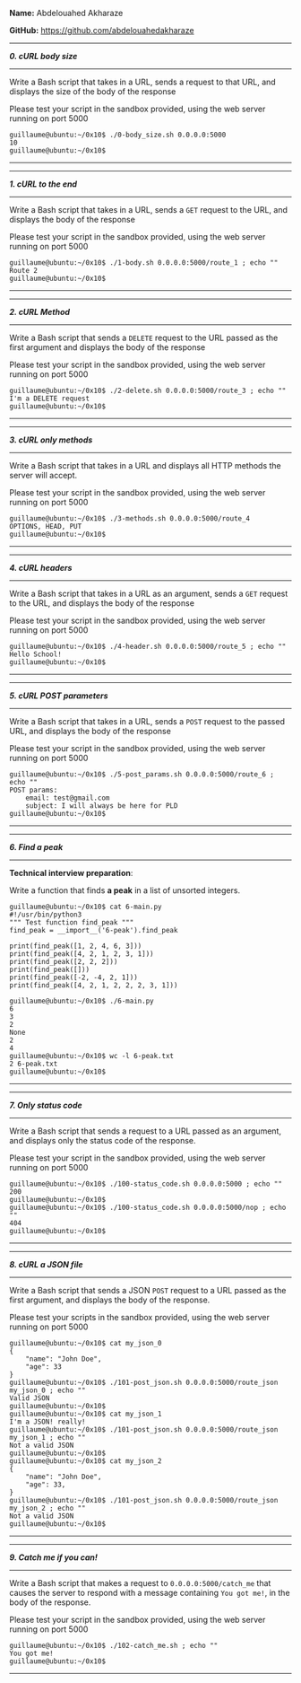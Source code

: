 **Name:** Abdelouahed Akharaze

**GitHub:** https://github.com/abdelouahedakharaze




---

**_0. cURL body size_**

---

<p>Write a Bash script that takes in a URL, sends a request to that URL, and displays the size of the body of the response</p>

<p>Please test your script in the sandbox provided, using the web server running on port 5000</p>

<pre><code>guillaume@ubuntu:~/0x10$ ./0-body_size.sh 0.0.0.0:5000
10
guillaume@ubuntu:~/0x10$ 
</code></pre>

---


---

**_1. cURL to the end_**

---

<p>Write a Bash script that takes in a URL, sends a <code>GET</code> request to the URL, and displays the body of the response</p>

<p>Please test your script in the sandbox provided, using the web server running on port 5000</p>

<pre><code>guillaume@ubuntu:~/0x10$ ./1-body.sh 0.0.0.0:5000/route_1 ; echo ""
Route 2
guillaume@ubuntu:~/0x10$ 
</code></pre>

---


---

**_2. cURL Method_**

---

<p>Write a Bash script that sends a <code>DELETE</code> request to the URL passed as the first argument and displays the body of the response</p>

<p>Please test your script in the sandbox provided, using the web server running on port 5000</p>

<pre><code>guillaume@ubuntu:~/0x10$ ./2-delete.sh 0.0.0.0:5000/route_3 ; echo ""
I'm a DELETE request
guillaume@ubuntu:~/0x10$ 
</code></pre>

---


---

**_3. cURL only methods_**

---

<p>Write a Bash script that takes in a URL and displays all HTTP methods the server will accept.</p>

<p>Please test your script in the sandbox provided, using the web server running on port 5000</p>

<pre><code>guillaume@ubuntu:~/0x10$ ./3-methods.sh 0.0.0.0:5000/route_4
OPTIONS, HEAD, PUT
guillaume@ubuntu:~/0x10$ 
</code></pre>

---


---

**_4. cURL headers_**

---

<p>Write a Bash script that takes in a URL as an argument, sends a <code>GET</code> request to the URL, and displays the body of the response</p>

<p>Please test your script in the sandbox provided, using the web server running on port 5000</p>

<pre><code>guillaume@ubuntu:~/0x10$ ./4-header.sh 0.0.0.0:5000/route_5 ; echo ""
Hello School!
guillaume@ubuntu:~/0x10$ 
</code></pre>

---


---

**_5. cURL POST parameters_**

---

<p>Write a Bash script that takes in a URL, sends a <code>POST</code> request to the passed URL, and displays the body of the response</p>

<p>Please test your script in the sandbox provided, using the web server running on port 5000</p>

<pre><code>guillaume@ubuntu:~/0x10$ ./5-post_params.sh 0.0.0.0:5000/route_6 ; echo ""
POST params:
    email: test@gmail.com
    subject: I will always be here for PLD
guillaume@ubuntu:~/0x10$ 
</code></pre>

---


---

**_6. Find a peak_**

---

<p><strong>Technical interview preparation</strong>: </p>

<p>Write a function that finds <strong>a peak</strong> in a list of unsorted integers.</p>

<pre><code>guillaume@ubuntu:~/0x10$ cat 6-main.py
#!/usr/bin/python3
""" Test function find_peak """
find_peak = __import__('6-peak').find_peak

print(find_peak([1, 2, 4, 6, 3]))
print(find_peak([4, 2, 1, 2, 3, 1]))
print(find_peak([2, 2, 2]))
print(find_peak([]))
print(find_peak([-2, -4, 2, 1]))
print(find_peak([4, 2, 1, 2, 2, 2, 3, 1]))

guillaume@ubuntu:~/0x10$ ./6-main.py
6
3
2
None
2
4
guillaume@ubuntu:~/0x10$ wc -l 6-peak.txt 
2 6-peak.txt
guillaume@ubuntu:~/0x10$ 
</code></pre>

---


---

**_7. Only status code_**

---

<p>Write a Bash script that sends a request to a URL passed as an argument, and displays only the status code of the response.</p>

<p>Please test your script in the sandbox provided, using the web server running on port 5000</p>

<pre><code>guillaume@ubuntu:~/0x10$ ./100-status_code.sh 0.0.0.0:5000 ; echo ""
200
guillaume@ubuntu:~/0x10$ 
guillaume@ubuntu:~/0x10$ ./100-status_code.sh 0.0.0.0:5000/nop ; echo ""
404
guillaume@ubuntu:~/0x10$ 
</code></pre>

---


---

**_8. cURL a JSON file_**

---

<p>Write a Bash script that sends a JSON <code>POST</code> request to a URL passed as the first argument, and displays the body of the response.</p>

<p>Please test your scripts in the sandbox provided, using the web server running on port 5000</p>

<pre><code>guillaume@ubuntu:~/0x10$ cat my_json_0
{
    "name": "John Doe",
    "age": 33
}
guillaume@ubuntu:~/0x10$ ./101-post_json.sh 0.0.0.0:5000/route_json my_json_0 ; echo ""
Valid JSON
guillaume@ubuntu:~/0x10$ 
guillaume@ubuntu:~/0x10$ cat my_json_1
I'm a JSON! really!
guillaume@ubuntu:~/0x10$ ./101-post_json.sh 0.0.0.0:5000/route_json my_json_1 ; echo ""
Not a valid JSON
guillaume@ubuntu:~/0x10$ 
guillaume@ubuntu:~/0x10$ cat my_json_2
{
    "name": "John Doe",
    "age": 33,
}
guillaume@ubuntu:~/0x10$ ./101-post_json.sh 0.0.0.0:5000/route_json my_json_2 ; echo ""
Not a valid JSON
guillaume@ubuntu:~/0x10$ 
</code></pre>

---


---

**_9. Catch me if you can!_**

---

<p>Write a Bash script that makes a request to <code>0.0.0.0:5000/catch_me</code> that causes the server to respond with a message containing <code>You got me!</code>, in the body of the response.</p>

<p>Please test your script in the sandbox provided, using the web server running on port 5000</p>

<pre><code>guillaume@ubuntu:~/0x10$ ./102-catch_me.sh ; echo ""
You got me!
guillaume@ubuntu:~/0x10$ 
</code></pre>

---
